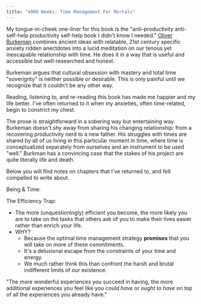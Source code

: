 ```yaml
---
title: "4000 Weeks: Time Management For Mortals"
---
```


My tongue-in-cheek one-liner for this book is the "anti-productivity anti-self-help productivity self-help book I didn't know I needed." [Oliver Burkeman](https://www.oliverburkeman.com/) combines ancient ideas with relatable, 21st century specific anxiety ridden anectdotes into a lucid meditation on our tenous yet inescapable relationship with time. He does it in a way that is useful and accessible but well-researched and honest.

Burkeman argues that cultural obsession with mastery and total time "soverignty" is neither possible or desirable. This is only painful until we recognize that it couldn't be any other way.

Reading, listening to, and re-reading this book has made me happier and my life better.  I've often returned to it when my anxieties, often time-related,  begin to constrict my chest. 

The prose is straightforward in a sobering way but entertaining way. Burkeman doesn't shy away from sharing his changing relationship: from a recovering productivity nerd to a new father. His struggles with times are shared by all of us living in this particular moment in time, where time is conceptualized separately from ourselves and an instrument to be used "well." Burkman has a convincing case that the stakes of his project are quite literally life and death. 

Below you will find notes on chapters that I've returned to, and felt compelled to write about. 

Being & Time:


The Efficiency Trap:
- The more (unquestioningly) efficient you become, the more likely you are to take on the tasks that others ask of you to make their lives easier rather than enrich your life. 
- WHY?
	- Because the optimal time management strategy **promises** that you will take on more of these commitments.
	- It's a delusional escape from the constraints of your time and energy. 
	- We much rather think this than confront the harsh and brutal indifferent limits of our existence. 

"The more wonderful experiences you succeed in having, the more additional experiences you feel like you *could have* or *ought to have* on top of all the experiences you already have."